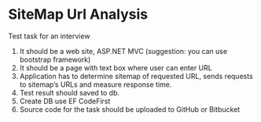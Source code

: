 # SiteMap Url Analysis

Test task for an interview

1. It should be a web site, ASP.NET MVC (suggestion: you can use
bootstrap framework)
2. It should be a page with text box where user can enter URL
3. Application has to determine sitemap of requested URL, sends requests
to sitemap’s URLs and measure response time.
4. Test result should saved to db.
5. Create DB use EF CodeFirst
6. Source code for the task should be uploaded to GitHub or Bitbucket


